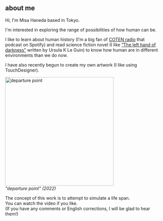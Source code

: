 ## about me

Hi, I'm Misa Haneda based in Tokyo.

I'm interested in exploring the range of possibilities of how human can be.

I like to learn about human history (I’m a big fan of [COTEN radio](https://open.spotify.com/show/3qiAapMhh8UgWVfDWTSq2f?si=1a8be6a209424bd9) that podcast on Spotify) and read science fiction novel (I like [“The left hand of darkness”](https://www.amazon.co.jp/Left-Hand-Darkness-Remembering-Tomorrow/dp/0441478123) written by Ursula K Le Guin) to know how human are in different environments than we do now.

I have also recently begun to create my own artwork (I like using TouchDesigner).

[<img width="350" alt="departure point" src="https://i.vimeocdn.com/filter/overlay?src0=https%3A%2F%2Fi.vimeocdn.com%2Fvideo%2F1388422490-10859fb6ece378561e29e257fbaf4194baea9e99afc21496edd0bded3fd5f16f-d_1280x720&src1=https%3A%2F%2Ff.vimeocdn.com%2Fimages_v6%2Fshare%2Fplay_icon_overlay.png">](https://vimeo.com/686339977 "departure point - Click to Watch!")<br>
*"departure point" (2022)*<br>

The concept of this work is to attempt to simulate a life span.<br>
You can watch the video if you like.<br>
(If you have any comments or English corrections, I will be glad to hear them!)